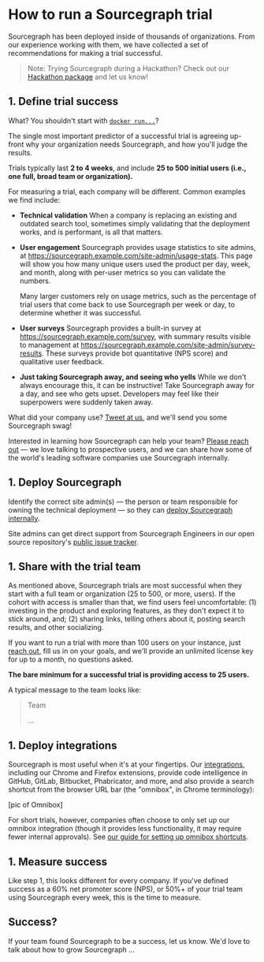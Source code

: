 # How to run a Sourcegraph trial

Sourcegraph has been deployed inside of thousands of organizations. From our experience working with them, we have collected a set of recommendations for making a trial successful.

> Note: Trying Sourcegraph during a Hackathon? Check out our [Hackathon package](https://about.sourcegraph.com/hackathons) and let us know!

## 1. Define trial success

What? You shouldn't start with [`docker run...`](/)?

The single most important predictor of a successful trial is agreeing up-front why your organization needs Sourcegraph, and how you'll judge the results.

Trials typically last **2 to 4 weeks**, and include **25 to 500 initial users (i.e., one full, broad team or organization).** 

For measuring a trial, each company will be different. Common examples we find include:

* **Technical validation**
  When a company is replacing an existing and outdated search tool, sometimes simply validating that the deployment works, and is performant, is all that matters.

* **User engagement**
  Sourcegraph provides usage statistics to site admins, at https://sourcegraph.example.com/site-admin/usage-stats. This page will show you how many unique users used the product per day, week, and month, along with per-user metrics so you can validate the numbers. 

  Many larger customers rely on usage metrics, such as the percentage of trial users that come back to use Sourcegraph per week or day, to determine whether it was successful.

* **User surveys**
  Sourcegraph provides a built-in survey at https://sourcegraph.example.com/survey, with summary results visible to management at https://sourcegraph.example.com/site-admin/survey-results. These surveys provide bot quantitative (NPS score) and qualitative user feedback.

* **Just taking Sourcegraph away, and seeing who yells**
  While we don't always encourage this, it can be instructive! Take Sourcegraph away for a day, and see who gets upset. Developers may feel like their superpowers were suddenly taken away.

What did your company use? [Tweet at us](https://twitter.com/@srcgraph), and we'll send you some Sourcegraph swag!

Interested in learning how Sourcegraph can help your team? [Please reach out](/contact) — we love talking to prospective users, and we can share how some of the world's leading software companies use Sourcegraph internally.

## 1. Deploy Sourcegraph

Identify the correct site admin(s) — the person or team responsible for owning the technical deployment — so they can [deploy Sourcegraph internally](/site-admin/deployment).

Site admins can get direct support from Sourcegraph Engineers in our open source repository's [public issue tracker](https://github.com/sourcegraph/sourcegraph/issues).

## 1. Share with the trial team

As mentioned above, Sourcegraph trials are most successful when they start with a full team or organization (25 to 500, or more, users). If the cohort with access is smaller than that, we find users feel uncomfortable:
  (1) investing in the product and exploring features, as they don't expect it to stick around, and;
  (2) sharing links, telling others about it, posting search results, and other socializing.

If you want to run a trial with more than 100 users on your instance, just [reach out](/contact), fill us in on your goals, and we'll provide an unlimited license key for up to a month, no questions asked. 

**The bare minimum for a successful trial is providing access to 25 users.**

A typical message to the team looks like:

>Team
>
>...
>

## 1. Deploy integrations

Sourcegraph is most useful when it's at your fingertips. Our [integrations](), including our Chrome and Firefox extensions, provide code intelligence in GitHub, GitLab, Bitbucket, Phabricator, and more, and also provide a search shortcut from the browser URL bar (the "omnibox", in Chrome terminology):

[pic of Omnibox]

For short trials, however, companies often choose to only set up our omnibox integration (though it provides less functionality, it may require fewer internal approvals). See [our guide for setting up omnibox shortcuts]().

## 1. Measure success

Like step 1, this looks different for every company. If you've defined success as a 60% net promoter score (NPS), or 50%+ of your trial team using Sourcegraph every week, this is the time to measure.

## Success?

If your team found Sourcegraph to be a success, let us know. We'd love to talk about how to grow Sourcegraph ...
